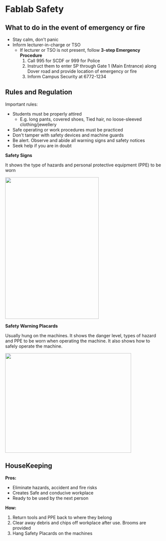 # Fablab Safety

## What to do in the event of emergency or fire

- Stay calm, don't panic
- Inform lecturer-in-charge or TSO
  - If lecturer or TSO is not present, follow **3-step Emergency Procedure**
    1. Call 995 for SCDF or 999 for Police
    2. Instruct them to enter SP through Gate 1 (Main Entrance) along Dover road and provide location of emergency or fire
    3. Inform Campus Security at 6772-1234

## Rules and Regulation

Important rules:

- Students must be properly attired
  - E.g. long pants, covered shoes, Tied hair, no loose-sleeved clothing/jewellery
- Safe operating or work procedures must be practiced
- Don't tamper with safety devices and machine guards
- Be alert. Observe and abide all warning signs and safety notices
- Seek help if you are in doubt

**Safety Signs**

It shows the type of hazards and personal protective equipment (PPE) to be worn

<img src="/EP1000/images/safety_signs.png" style="width:300px;height:455px;"><br>

**Safety Warning Placards**

Usually hung on the machines. It shows the danger level, types of hazard and PPE to be worn when operating the machine. It also shows how to safely operate the machine.

<img src="/EP1000/images/safety_placard.png" style="width:403.5px;height:320px;"><br>

## HouseKeeping

**Pros:**
- Eliminate hazards, accident and fire risks
- Creates Safe and conducive workplace
- Ready to be used by the next person

**How:**
1. Return tools and PPE back to where they belong
2. Clear away debris and chips off workplace after use. Brooms are provided
3. Hang Safety Placards on the machines
